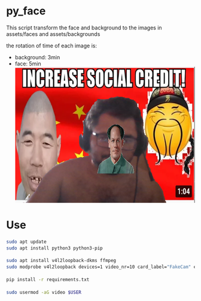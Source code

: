 # py_face

This script transform the face and background to the images in assets/faces and assets/backgrounds

the rotation of time of each image is:
- background: 3min
- face: 5min
![Image of output camera](assets/example.png)

# Use
```bash
sudo apt update
sudo apt install python3 python3-pip

sudo apt install v4l2loopback-dkms ffmpeg
sudo modprobe v4l2loopback devices=1 video_nr=10 card_label="FakeCam" exclusive_caps=1  

pip install -r requirements.txt

sudo usermod -aG video $USER
```

